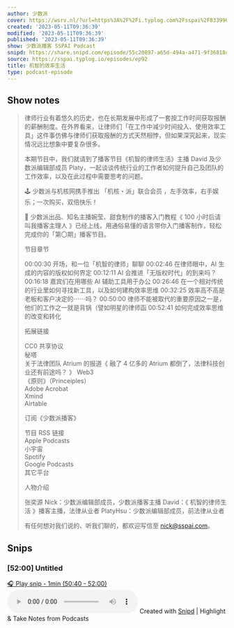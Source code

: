 ```yaml
---
author: 少数派
cover: https://wsrv.nl/?url=https%3A%2F%2Fi.typlog.com%2Fsspai%2F8339963934_163514.png%3Fx-oss-process%3Dstyle%2Fsl&w=200&h=200
created: '2023-05-11T09:36:39'
modified: '2023-05-11T09:36:39'
published: '2023-05-11T09:36:39'
show: 少数派播客 SSPAI Podcast
snipd: https://share.snipd.com/episode/55c20897-a65d-494a-a471-9f36818c64dc
source: https://sspai.typlog.io/episodes/ep92
title: 机智的效率生活
type: podcast-episode
---
```



## Show notes
> 律师行业有着悠久的历史，也在长期发展中形成了一套按工作时间获取报酬的薪酬制度。在外界看来，让律师们「在工作中减少时间投入、使用效率工具」这件事仿佛与律师们获取报酬的方式天然相悖，但如果深究起来，现实情况远比想象中要复杂很多。
> 
> 本期节目中，我们就请到了播客节目《机智的律师生活》主播 David 及少数派编辑部成员 Platy，一起谈谈传统行业的工作者如何提升自己及团队的工作效率，以及在此过程中需要思考的问题。
> 
> 🕹️ 少数派与机核网携手推出 「机核・派」联合会员 ，左手效率，右手娱乐；一次购买，双倍快乐！
> 
> 🥳 少数派出品、知名主播婉莹、甜食制作的播客入门教程《 100 小时后请叫我播客主理人 》已经上线，用通俗易懂的语言带你入门播客制作，轻松完成你的「第〇期」播客节目。
> 
> 节目章节 
> 
> 00:00:30  开场，和一位「机智的律师」聊聊 
> 00:02:46  在律师眼中，AI 生成的内容的版权如何界定 
> 00:12:11  AI 会推进「无版权时代」的到来吗？ 
> 00:16:18  嘉宾们在用哪些 AI 辅助工具用于办公 
> 00:26:46  在一个相对传统的行业里如何寻找新工具，以及如何建构效率思维 
> 00:32:25  效率高不高是老板和客户决定的⋯⋯吗？ 
> 00:50:00  律师不能被取代的重要原因之一是，他们的工作之一就是背锅（譬如明星的律师函 
> 00:52:41  如何完成效率思维的改变和转化 
> 
> 拓展链接 
> 
> CC0 共享协议  
> 秘塔  
> 关于法律团队 Atrium 的报道《 融了 4 亿多的 Atrium 都倒了，法律科技创业还有前途吗？ 》 
> Web3  
> 《原则》（Princeiples）  
> Adobe Acrobat  
> Xmind  
> Airtable  
> 
> 订阅《少数派播客》 
> 
> 节目 RSS 链接  
> Apple Podcasts  
> 小宇宙  
> Spotify  
> Google Podcasts  
> 其它平台  
> 
> 人物介绍 
> 
> 张奕源 Nick：少数派编辑部成员，少数派播客主播 
> David：《 机智的律师生活 》播客主播，法律从业者 
> PlatyHsu：少数派编辑部成员，前法律从业者 
> 
> 有任何想对我们说的、听我们聊的，都欢迎写信至 nick@sspai.com。

## Snips
### [52:00] Untitled
[🎧 Play snip - 1min️ (50:40 - 52:00)](https://share.snipd.com/snip/06cedf55-2655-4a7b-8973-e2f270cb5959)
<audio controls> <source src="https://r.typlog.com/eyJzIjoxODkzLCJlIjo2Nzc4MywidCI6MX0.QsRqILRDr24LNShg_NeZ0jRtgqE/sspai/8316466543_423698.mp3#t=50:40,52:00"> </audio>
Created with [Snipd](https://www.snipd.com) | Highlight & Take Notes from Podcasts